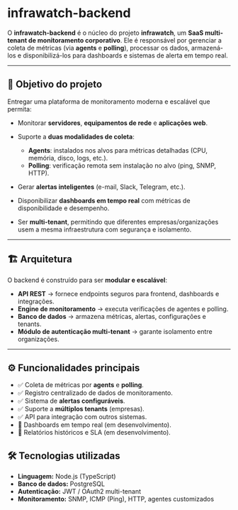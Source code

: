 
# infrawatch-backend

O **infrawatch-backend** é o núcleo do projeto **infrawatch**, um **SaaS multi-tenant de monitoramento corporativo**.
Ele é responsável por gerenciar a coleta de métricas (via **agents** e **polling**), processar os dados, armazená-los e disponibilizá-los para dashboards e sistemas de alerta em tempo real.

---

## 🎯 Objetivo do projeto

Entregar uma plataforma de monitoramento moderna e escalável que permita:

* Monitorar **servidores**, **equipamentos de rede** e **aplicações web**.
* Suporte a **duas modalidades de coleta**:

  * **Agents**: instalados nos alvos para métricas detalhadas (CPU, memória, disco, logs, etc.).
  * **Polling**: verificação remota sem instalação no alvo (ping, SNMP, HTTP).
* Gerar **alertas inteligentes** (e-mail, Slack, Telegram, etc.).
* Disponibilizar **dashboards em tempo real** com métricas de disponibilidade e desempenho.
* Ser **multi-tenant**, permitindo que diferentes empresas/organizações usem a mesma infraestrutura com segurança e isolamento.

---

## 🏗️ Arquitetura

O backend é construído para ser **modular e escalável**:

* **API REST** → fornece endpoints seguros para frontend, dashboards e integrações.
* **Engine de monitoramento** → executa verificações de agentes e polling.
* **Banco de dados** → armazena métricas, alertas, configurações e tenants.
* **Módulo de autenticação multi-tenant** → garante isolamento entre organizações.

---

## ⚙️ Funcionalidades principais

* ✅ Coleta de métricas por **agents** e **polling**.
* ✅ Registro centralizado de dados de monitoramento.
* ✅ Sistema de **alertas configuráveis**.
* ✅ Suporte a **múltiplos tenants** (empresas).
* ✅ API para integração com outros sistemas.
* 🚧 Dashboards em tempo real (em desenvolvimento).
* 🚧 Relatórios históricos e SLA (em desenvolvimento).


## 🛠️ Tecnologias utilizadas


* **Linguagem:** Node.js (TypeScript)
* **Banco de dados:** PostgreSQL
* **Autenticação:** JWT / OAuth2 multi-tenant
* **Monitoramento:** SNMP, ICMP (Ping), HTTP, agentes customizados


